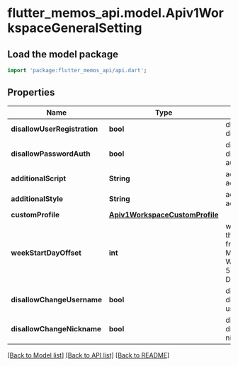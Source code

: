 # flutter_memos_api.model.Apiv1WorkspaceGeneralSetting

## Load the model package
```dart
import 'package:flutter_memos_api/api.dart';
```

## Properties
Name | Type | Description | Notes
------------ | ------------- | ------------- | -------------
**disallowUserRegistration** | **bool** | disallow_user_registration disallows user registration. | [optional] 
**disallowPasswordAuth** | **bool** | disallow_password_auth disallows password authentication. | [optional] 
**additionalScript** | **String** | additional_script is the additional script. | [optional] 
**additionalStyle** | **String** | additional_style is the additional style. | [optional] 
**customProfile** | [**Apiv1WorkspaceCustomProfile**](Apiv1WorkspaceCustomProfile.md) |  | [optional] 
**weekStartDayOffset** | **int** | week_start_day_offset is the week start day offset from Sunday. 0: Sunday, 1: Monday, 2: Tuesday, 3: Wednesday, 4: Thursday, 5: Friday, 6: Saturday Default is Sunday. | [optional] 
**disallowChangeUsername** | **bool** | disallow_change_username disallows changing username. | [optional] 
**disallowChangeNickname** | **bool** | disallow_change_nickname disallows changing nickname. | [optional] 

[[Back to Model list]](../README.md#documentation-for-models) [[Back to API list]](../README.md#documentation-for-api-endpoints) [[Back to README]](../README.md)


